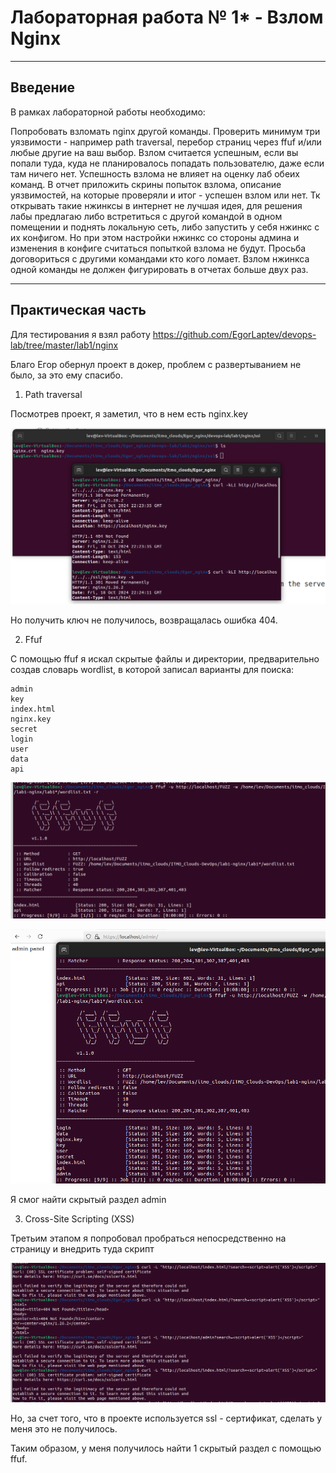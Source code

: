 # Лабораторная работа № 1* - Взлом Nginx
---

## Введение


В рамках лабораторной работы необходимо:

Попробовать взломать nginx другой команды. Проверить минимум три уязвимости - например path traversal, перебор страниц через ffuf и/или любые другие на ваш выбор.
Взлом считается успешным, если вы попали туда, куда не планировалось попадать пользователю, даже если там ничего нет. Успешность взлома не влияет на оценку лаб обеих команд. 
В отчет приложить скрины попыток взлома, описание уязвимостей, на которые проверяли и итог - успешен взлом или нет.
Тк открывать такие нжинксы в интернет не лучшая идея, для решения лабы предлагаю либо встретиться с другой командой в одном помещении и поднять локальную сеть, либо запустить у себя нжинкс с их конфигом. Но при этом настройки нжинкс со стороны админа и изменения в конфиге считаться попыткой взлома не будут.
Просьба договориться с другими командами кто кого ломает. Взлом нжинкса одной команды не должен фигурировать в отчетах больше двух раз.


---

## Практическая часть

Для тестирования я взял работу https://github.com/EgorLaptev/devops-lab/tree/master/lab1/nginx

Благо Егор обернул проект в докер, проблем с развертыванием не было, за это ему спасибо.

1. Path traversal

Посмотрев проект, я заметил, что в нем есть nginx.key

![](media/img1.png)

Но получить ключ не получилось, возвращалась ошибка 404.

2. Ffuf

С помощью ffuf я искал скрытые файлы и директории, предварительно создав словарь wordlist, в которой записал варианты для поиска:

```
admin
key
index.html
nginx.key
secret
login
user
data
api
```
![](media/img2.png)

![](media/img3.png)

Я смог найти скрытый раздел admin

3. Cross-Site Scripting (XSS)

Третьим этапом я попробовал пробраться непосредственно на страницу и внедрить туда скрипт

![](media/img4.png)

Но, за счет того, что в проекте используется ssl - сертификат, сделать у меня это не получилось.

Таким образом, у меня получилось найти 1 скрытый раздел с помощью ffuf.
